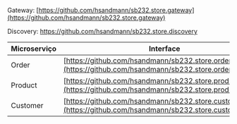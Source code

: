 Gateway:
[https://github.com/hsandmann/sb232.store.gateway](https://github.com/hsandmann/sb232.store.gateway)

Discovery:
https://github.com/hsandmann/sb232.store.discovery

|  Microserviço | Interface | Implementação |
|---|---|---|
| Order | [https://github.com/hsandmann/sb232.store.order.interface](https://github.com/hsandmann/sb232.store.order.interface) | [https://github.com/hsandmann/sb232.store.order](https://github.com/hsandmann/sb232.store.order) |
| Product | [https://github.com/hsandmann/sb232.store.product](https://github.com/hsandmann/sb232.store.product) | [https://github.com/hsandmann/sb232.store.product.interface](https://github.com/hsandmann/sb232.store.product.interface) |
| Customer | [https://github.com/hsandmann/sb232.store.customer](https://github.com/hsandmann/sb232.store.customer) |
